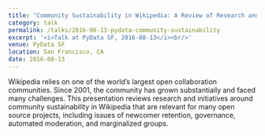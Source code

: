 ```yaml
---
title: "Community Sustainability in Wikipedia: A Review of Research and Initiatives"
category: talk
permalink: /talks/2016-08-13-pydata-community-sustainability
excerpt: '<i>Talk at PyData SF, 2016-08-13</i><br/>'
venue: PyData SF
location: San Francisco, CA
date: 2016-08-13
---
```


Wikipedia relies on one of the world’s largest open collaboration communities. Since 2001, the community has grown substantially and faced many challenges. This presentation reviews research and initiatives around community sustainability in Wikipedia that are relevant for many open source projects, including issues of newcomer retention, governance, automated moderation, and marginalized groups.
